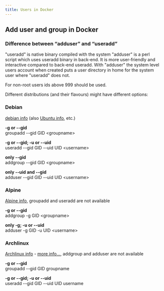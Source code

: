 ```yaml
---
title: Users in Docker
---
```

## Add user and group in Docker

### Difference between “adduser” and “useradd”

"useradd" is native binary compiled with the system
"adduser" is a perl script which uses useradd binary in back-end. It is more user-friendly and interactive compared to back-end useradd.
With "adduser" the system level users account when created puts a user directory in home for the system user where "useradd" does not.

For non-root users ids above 999 should be used.

Different distributions (and their flavours) might have different options:

### Debian

[debian info](https://manpages.debian.org/jessie/adduser/adduser.8.en.html) (also [Ubuntu info](http://manpages.ubuntu.com/manpages/trusty/man8/adduser.8.html), etc.)

**-g or --gid**  
groupadd --gid GID &lt;groupname&gt;

**-g or --gid; -u or --uid**  
useradd --gid GID --uid UID &lt;username&gt;

**only --gid**  
addgroup --gid GID &lt;groupname&gt;

**only --uid and --gid**  
adduser --gid GID --uid UID &lt;username&gt;

### Alpine

[Alpine info](https://wiki.alpinelinux.org/wiki/Setting_up_a_new_user), groupadd and useradd are not available

**-g or --gid**  
addgroup -g GID &lt;groupname&gt;
  
**only -g; -u or --uid**  
adduser -g GID -u UID &lt;username&gt;

### Archlinux

[Archlinux info](https://wiki.archlinux.org/title/users_and_groups) - [more info...](https://aur.archlinux.org/packages/adduser/), addgroup and adduser are not available

**-g or --gid**  
groupadd --gid GID groupname

**-g or --gid; -u or --uid**  
useradd --gid GID --uid UID username
